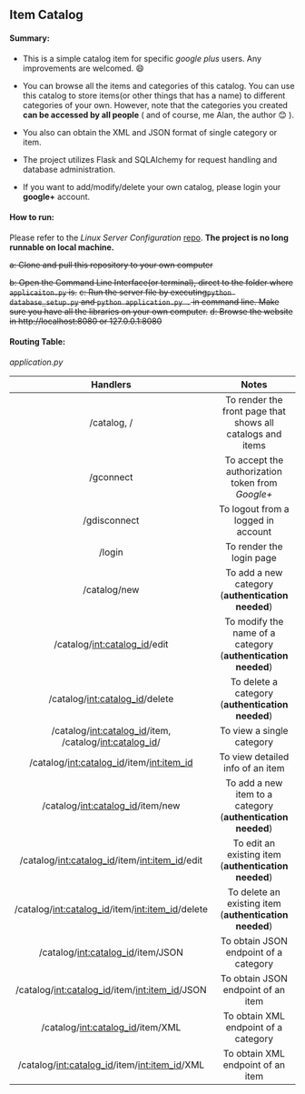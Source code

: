 ## 					  Item Catalog

#### **Summary:**

- This is a simple catalog item for specific *google plus* users. Any improvements are welcomed. ​:smile:​
- ​You can browse all the items and categories of this catalog. You can use this catalog to store items(or other things that has a name) to different categories of your own. However, note that the categories you created **can be accessed by all people** ( and of course, me Alan, the author :blush: ).
- You also can obtain the XML and JSON format of single category or item. 
- The project utilizes Flask and SQLAlchemy for request handling and database administration.


- If you want to add/modify/delete your own catalog, please login your **google+** account.

#### How to run:

Please refer to the *Linux Server Configuration* [repo](https://github.com/yihuicai/Linux_Server_Configuration_FSND). **The project is no long runnable on local machine.**

~~a: Clone and pull this repository to your own computer~~

~~b: Open the Command Line Interface(or terminal), direct to the folder where `applicaiton.py` is.~~
~~c: Run the server file by executing`python database_setup.py` and `python application.py .` in command line. Make sure you have all the libraries on your own computer.~~
~~d: Browse the website in http://localhost:8080 or 127.0.0.1:8080~~

#### Routing Table:

*application.py*

|                 Handlers                 |                  Notes                   |
| :--------------------------------------: | :--------------------------------------: |
|               /catalog, /                | To render the front page that shows all catalogs and items |
|                /gconnect                 | To accept the authorization token from *Google+* |
|               /gdisconnect               |    To logout from a logged in account    |
|                  /login                  |         To render the login page         |
|               /catalog/new               | To add a new category (**authentication needed**) |
|      /catalog/<int:catalog_id>/edit      | To modify the name of a category (**authentication needed**) |
|     /catalog/<int:catalog_id>/delete     | To delete a category (**authentication needed**) |
| /catalog/<int:catalog_id>/item, /catalog/<int:catalog_id>/ |        To view a single category         |
| /catalog/<int:catalog_id>/item/<int:item_id> |     To view detailed info of an item     |
|    /catalog/<int:catalog_id>/item/new    | To add a new item to a category (**authentication needed**) |
| /catalog/<int:catalog_id>/item/<int:item_id>/edit | To edit an existing item (**authentication needed**) |
| /catalog/<int:catalog_id>/item/<int:item_id>/delete | To delete an existing item (**authentication needed**) |
|   /catalog/<int:catalog_id>/item/JSON    |  To obtain JSON endpoint of a category   |
| /catalog/<int:catalog_id>/item/<int:item_id>/JSON |    To obtain JSON endpoint of an item    |
|    /catalog/<int:catalog_id>/item/XML    |   To obtain XML endpoint of a category   |
| /catalog/<int:catalog_id>/item/<int:item_id>/XML |    To obtain XML endpoint of an item     |

